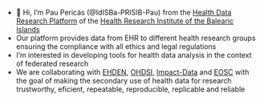 - 👋 Hi, I’m Pau Pericàs (@IdISBa-PRISIB-Pau) from the [Health Data Research Platform](http://www.idisba.es/en/Support-Services/Scientific-Technical-Platforms/Research-in-Health-Information) of the [Health Research Institute of the Balearic Islands](http://www.idisba.es/en/)
- Our platform provides data from EHR to different health research groups ensuring the compliance with all ethics and legal regulations
- I’m interested in developing tools for health data analysis in the context of federated research 
- We are collaborating with [EHDEN](https://ehden.eu/), [OHDSI](https://www.ohdsi.org/), [Impact-Data](https://impact-data.bsc.es/) and [EOSC](https://eosc.eu/) with the goal of making the secondary use of health data for research trustworthy, eficient, repeatable, reproducible, replicable and reliable

